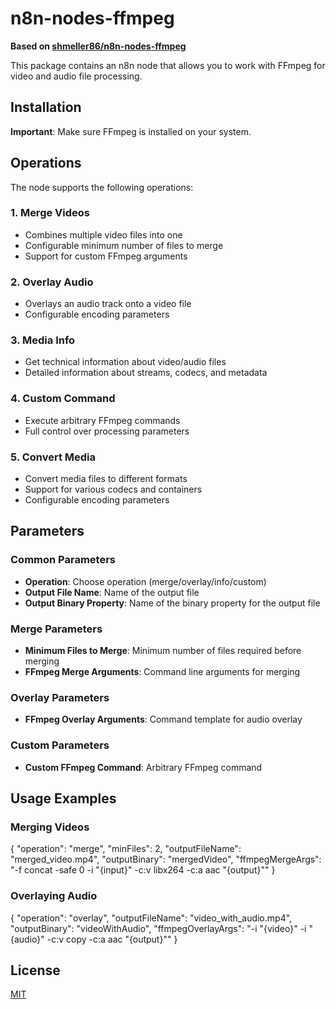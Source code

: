 # n8n-nodes-ffmpeg

**Based on [shmeller86/n8n-nodes-ffmpeg](https://github.com/shmeller86/n8n-nodes-ffmpeg)**

This package contains an n8n node that allows you to work with FFmpeg for video and audio file processing.

## Installation

**Important**: Make sure FFmpeg is installed on your system.

## Operations

The node supports the following operations:

### 1. Merge Videos
- Combines multiple video files into one
- Configurable minimum number of files to merge
- Support for custom FFmpeg arguments

### 2. Overlay Audio
- Overlays an audio track onto a video file
- Configurable encoding parameters

### 3. Media Info
- Get technical information about video/audio files
- Detailed information about streams, codecs, and metadata

### 4. Custom Command
- Execute arbitrary FFmpeg commands
- Full control over processing parameters

### 5. Convert Media
- Convert media files to different formats
- Support for various codecs and containers
- Configurable encoding parameters

## Parameters

### Common Parameters
- **Operation**: Choose operation (merge/overlay/info/custom)
- **Output File Name**: Name of the output file
- **Output Binary Property**: Name of the binary property for the output file

### Merge Parameters
- **Minimum Files to Merge**: Minimum number of files required before merging
- **FFmpeg Merge Arguments**: Command line arguments for merging

### Overlay Parameters
- **FFmpeg Overlay Arguments**: Command template for audio overlay

### Custom Parameters
- **Custom FFmpeg Command**: Arbitrary FFmpeg command

## Usage Examples

### Merging Videos
{
  "operation": "merge",
  "minFiles": 2,
  "outputFileName": "merged_video.mp4",
  "outputBinary": "mergedVideo",
  "ffmpegMergeArgs": "-f concat -safe 0 -i \"{input}\" -c:v libx264 -c:a aac \"{output}\""
}

### Overlaying Audio
{
  "operation": "overlay",
  "outputFileName": "video_with_audio.mp4",
  "outputBinary": "videoWithAudio",
  "ffmpegOverlayArgs": "-i \"{video}\" -i \"{audio}\" -c:v copy -c:a aac \"{output}\""
}

## License

[MIT](LICENSE.md)
